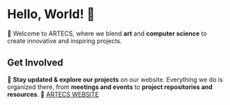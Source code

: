 # Hello, World! 👋  
🎨 Welcome to ARTECS, where we blend **art** and **computer science** to create innovative and inspiring projects.  

## Get Involved 
🚀 **Stay updated & explore our projects** on our website. Everything we do is organized there, from **meetings and events** to **project repositories and resources**. 
🔗 [ARTECS WEBSITE](https://www.artecs.org/)  
